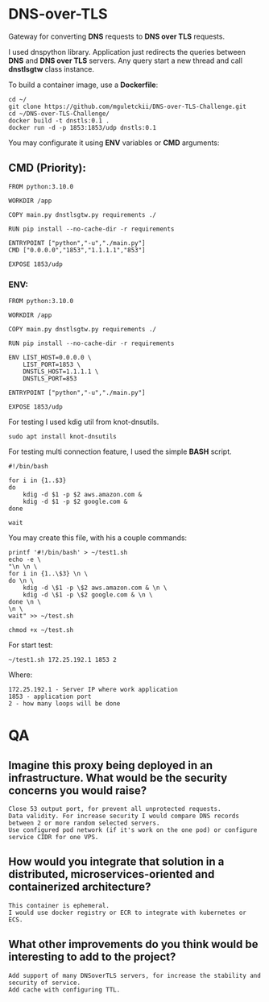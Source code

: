 # DNS-over-TLS

Gateway for converting **DNS** requests to **DNS over TLS** requests.

I used dnspython library. Application just redirects the queries between **DNS** and **DNS over TLS** servers.
Any query start a new thread and call **dnstlsgtw** class instance.


To build a container image, use a **Dockerfile**:

~~~
cd ~/
git clone https://github.com/mguletckii/DNS-over-TLS-Challenge.git
cd ~/DNS-over-TLS-Challenge/
docker build -t dnstls:0.1 .
docker run -d -p 1853:1853/udp dnstls:0.1
~~~

You may configurate it using **ENV** variables or **CMD** arguments:

## CMD (Priority):
~~~
FROM python:3.10.0

WORKDIR /app

COPY main.py dnstlsgtw.py requirements ./
	 
RUN pip install --no-cache-dir -r requirements

ENTRYPOINT ["python","-u","./main.py"]
CMD ["0.0.0.0","1853","1.1.1.1","853"]

EXPOSE 1853/udp
~~~

### ENV:
~~~
FROM python:3.10.0

WORKDIR /app

COPY main.py dnstlsgtw.py requirements ./
	 
RUN pip install --no-cache-dir -r requirements

ENV LIST_HOST=0.0.0.0 \
    LIST_PORT=1853 \
    DNSTLS_HOST=1.1.1.1 \
    DNSTLS_PORT=853 

ENTRYPOINT ["python","-u","./main.py"]

EXPOSE 1853/udp
~~~

For testing I used kdig util from knot-dnsutils.

~~~
sudo apt install knot-dnsutils
~~~

For testing multi connection feature, I used the simple **BASH** script.

~~~
#!/bin/bash

for i in {1..$3}
do
    kdig -d $1 -p $2 aws.amazon.com &
    kdig -d $1 -p $2 google.com &
done

wait
~~~

You may create this file, with his a couple commands:

~~~
printf '#!/bin/bash' > ~/test1.sh
echo -e \
"\n \n \
for i in {1..\$3} \n \
do \n \
    kdig -d \$1 -p \$2 aws.amazon.com & \n \
    kdig -d \$1 -p \$2 google.com & \n \
done \n \
\n \
wait" >> ~/test.sh

chmod +x ~/test.sh
~~~

For start test:

~~~
~/test1.sh 172.25.192.1 1853 2
~~~

Where:
~~~
172.25.192.1 - Server IP where work application
1853 - application port
2 - how many loops will be done
~~~

# QA

## Imagine this proxy being deployed in an infrastructure. What would be the security concerns you would raise?
~~~
Close 53 output port, for prevent all unprotected requests.
Data validity. For increase security I would compare DNS records between 2 or more random selected servers.
Use configured pod network (if it's work on the one pod) or configure service CIDR for one VPS.
~~~

## How would you integrate that solution in a distributed, microservices-oriented and containerized architecture?

~~~
This container is ephemeral.
I would use docker registry or ECR to integrate with kubernetes or ECS.
~~~

## What other improvements do you think would be interesting to add to the project?

~~~
Add support of many DNSoverTLS servers, for increase the stability and security of service. 
Add cache with configuring TTL.
~~~

